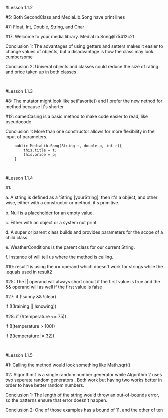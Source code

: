 #Lesson 1.1.2
<p>#5: Both SecondClass and MediaLib.Song have print lines</p>
<p>#7: Float, Int, Double, String, and Char</p>
<p>#17: Welcome to your media library. MediaLib.Song@75412c2f</p>
<p>Conclusion 1: The advantages of using getters and setters makes it easier to 
change values of objects, but a disadvantage is how the class may look cumbersome</p>
<p>Conclusion 2: Univeral objects and classes could reduce the size of rating and price taken up in both classes</p>

<br>

#Lesson 1.1.3
<p>#8: The mutator might look like setFavorite() and I prefer the new nethod for method because
It's shorter.</p>
<p>#12: camelCasing is a basic method to make code easier to read, like pseudocode</p>
<p>Conclusion 1: More than one constructor allows for more flexibility in the input of parameters.</p>
    
        public MediaLib.Song(String t, double p, int r){
            this.title = t;
            this.price = p;
        }

<br>

#Lesson 1.1.4
<p>#1:</p>
<p>    a. A string is defined as a 'String [yourString]' then it's a object, 
and other wise, either with a constructor or method, it's primitive.</p>
<p>    b. Null is a placeholder for an empty value.</p>
<p>    c. Either with an object or a system out print.</p>
<p>    d. A super or parent class builds and provides parameters for the scope of a child class.</p>
<p>    e. WeatherConditions is the parent class for our current String.</p>
<p>    f. Instance of will tell us where the method is calling.</p>
<p>#10: result1 is using the == operand which doesn't work for strings while the .equals used in result2</p>
<p>#25: The || operand will always short circuit if the first value is true and the && operand 
    will as well if the first value is false</p>
<p>#27: if (!sunny && !clear)</p>
<p>     if (!(!raining || !snowing))</p>
<p>#28:     if (!(temperature <= 75))</p>
<p>         if (!(temperature > 100))</p>
<p>         if (!(temperature != 32))</p>

<br>

#Lesson 1.1.5
<p>#1: Calling the method would look something like Math.sqrt()</p>
<p>#2: Algorithm 1 is a single random number generator while Algorithm 2 uses two seperate random generators
. Both work but having two works better in order to have better random numbers.</p>
<p>Conclusion 1: The length of the string would throw an out-of-bounds error, so the patterns ensure that error doesn't happen.</p>
<p>Conclusion 2: One of those examples has a bound of 11, and the other of ten</p>